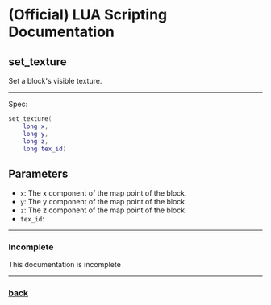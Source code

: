 
# (Official) LUA Scripting Documentation

## set_texture

Set a block's visible texture.

___

Spec:

```lua
set_texture(
	long x,
	long y,
	long z,
	long tex_id)
```

## Parameters

- `x`: The x component of the map point of the block.
- `y`: The y component of the map point of the block.
- `z`: The z component of the map point of the block.
- `tex_id`: 

___

### Incomplete

This documentation is incomplete

___

### [back](../other)
